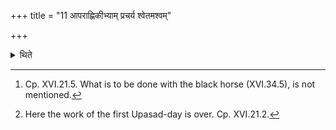+++
title = "11 आपराह्णिकीभ्याम् प्रचर्य श्वेतमश्वम्"

+++

<details><summary>थिते</summary>

11. After having performed the afternoon Pravargya and Upasad-rites in the afternoon, having carried the white horse[^1] in a clock-wise manner on the altar, the performers pass the night.[^2]  

[^1]: Cp. XVI.21.5. What is to be done with the black horse (XVI.34.5), is not mentioned.  

[^2]: Here the work of the first Upasad-day is over. Cp. XVI.21.2.   
</details>
